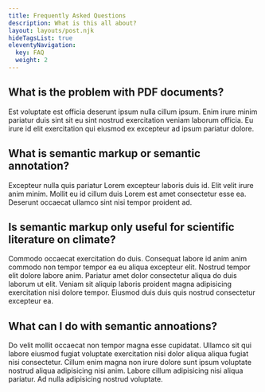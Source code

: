 ```yaml
---
title: Frequently Asked Questions
description: What is this all about?
layout: layouts/post.njk
hideTagsList: true
eleventyNavigation:
  key: FAQ
  weight: 2
---
```


## What is the problem with PDF documents?

Est voluptate est officia deserunt ipsum nulla cillum ipsum. Enim irure minim pariatur duis sint sit eu sint nostrud exercitation veniam laborum officia. Eu irure id elit exercitation qui eiusmod ex excepteur ad ipsum pariatur dolore.

## What is semantic markup or semantic annotation?

Excepteur nulla quis pariatur Lorem excepteur laboris duis id. Elit velit irure anim minim. Mollit eu id cillum duis Lorem est amet consectetur esse ea. Deserunt occaecat ullamco sint nisi tempor proident ad.

## Is semantic markup only useful for scientific literature on climate?

Commodo occaecat exercitation do duis. Consequat labore id anim anim commodo non tempor tempor ea eu aliqua excepteur elit. Nostrud tempor elit dolore labore anim. Pariatur amet dolor consectetur aliqua do duis laborum ut elit. Veniam sit aliquip laboris proident magna adipisicing exercitation nisi dolore tempor. Eiusmod duis duis quis nostrud consectetur excepteur ea.

## What can I do with semantic annoations?

Do velit mollit occaecat non tempor magna esse cupidatat. Ullamco sit qui labore eiusmod fugiat voluptate exercitation nisi dolor aliqua aliqua fugiat nisi consectetur. Cillum enim magna non irure dolore sunt ipsum voluptate nostrud aliqua adipisicing nisi anim. Labore cillum adipisicing nisi aliqua pariatur. Ad nulla adipisicing nostrud voluptate.